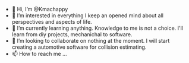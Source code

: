 - 👋 Hi, I’m @Kmachappy
- 👀 I’m interested in everything I keep an opened mind about all perspectives and aspects of life.
- 🌱 I’m currently learning anything. Knowledge to me is not a choice. I'll learn from diy projects, mechanichal to software.
- 💞️ I’m looking to collaborate on nothing at the moment. I will start creating a automotive software for collision estimating.
- 📫 How to reach me ...

<!---
Kmachappy/Kmachappy is a ✨ special ✨ repository because its `README.md` (this file) appears on your GitHub profile.
You can click the Preview link to take a look at your changes.
--->
